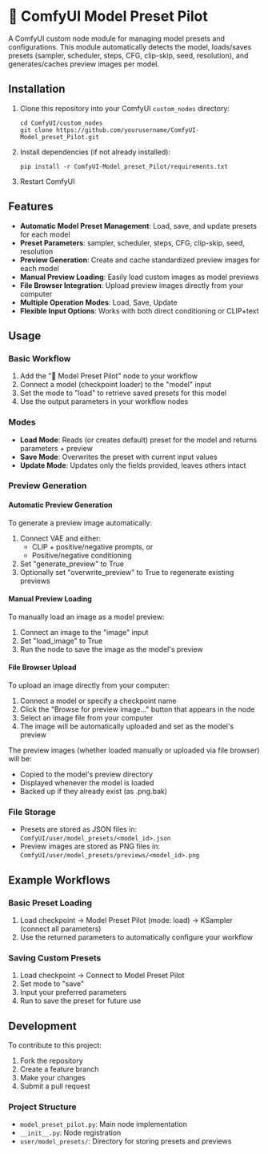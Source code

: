 # 🧭 ComfyUI Model Preset Pilot

A ComfyUI custom node module for managing model presets and configurations. This module automatically detects the model, loads/saves presets (sampler, scheduler, steps, CFG, clip-skip, seed, resolution), and generates/caches preview images per model.

## Installation

1. Clone this repository into your ComfyUI `custom_nodes` directory:
   ```
   cd ComfyUI/custom_nodes
   git clone https://github.com/yourusername/ComfyUI-Model_preset_Pilot.git
   ```
2. Install dependencies (if not already installed):
   ```
   pip install -r ComfyUI-Model_preset_Pilot/requirements.txt
   ```
3. Restart ComfyUI

## Features

- **Automatic Model Preset Management**: Load, save, and update presets for each model
- **Preset Parameters**: sampler, scheduler, steps, CFG, clip-skip, seed, resolution
- **Preview Generation**: Create and cache standardized preview images for each model
- **Manual Preview Loading**: Easily load custom images as model previews
- **File Browser Integration**: Upload preview images directly from your computer
- **Multiple Operation Modes**: Load, Save, Update
- **Flexible Input Options**: Works with both direct conditioning or CLIP+text

## Usage

### Basic Workflow

1. Add the "🧭 Model Preset Pilot" node to your workflow
2. Connect a model (checkpoint loader) to the "model" input
3. Set the mode to "load" to retrieve saved presets for this model
4. Use the output parameters in your workflow nodes

### Modes

- **Load Mode**: Reads (or creates default) preset for the model and returns parameters + preview
- **Save Mode**: Overwrites the preset with current input values
- **Update Mode**: Updates only the fields provided, leaves others intact

### Preview Generation

#### Automatic Preview Generation
To generate a preview image automatically:
1. Connect VAE and either:
   - CLIP + positive/negative prompts, or
   - Positive/negative conditioning
2. Set "generate_preview" to True
3. Optionally set "overwrite_preview" to True to regenerate existing previews

#### Manual Preview Loading
To manually load an image as a model preview:
1. Connect an image to the "image" input
2. Set "load_image" to True
3. Run the node to save the image as the model's preview

#### File Browser Upload
To upload an image directly from your computer:
1. Connect a model or specify a checkpoint name
2. Click the "Browse for preview image..." button that appears in the node
3. Select an image file from your computer
4. The image will be automatically uploaded and set as the model's preview

The preview images (whether loaded manually or uploaded via file browser) will be:
- Copied to the model's preview directory
- Displayed whenever the model is loaded
- Backed up if they already exist (as .png.bak)

### File Storage

- Presets are stored as JSON files in: `ComfyUI/user/model_presets/<model_id>.json`
- Preview images are stored as PNG files in: `ComfyUI/user/model_presets/previews/<model_id>.png`

## Example Workflows

### Basic Preset Loading

1. Load checkpoint → Model Preset Pilot (mode: load) → KSampler (connect all parameters)
2. Use the returned parameters to automatically configure your workflow

### Saving Custom Presets

1. Load checkpoint → Connect to Model Preset Pilot
2. Set mode to "save"
3. Input your preferred parameters
4. Run to save the preset for future use

## Development

To contribute to this project:

1. Fork the repository
2. Create a feature branch
3. Make your changes
4. Submit a pull request

### Project Structure

- `model_preset_pilot.py`: Main node implementation
- `__init__.py`: Node registration
- `user/model_presets/`: Directory for storing presets and previews
